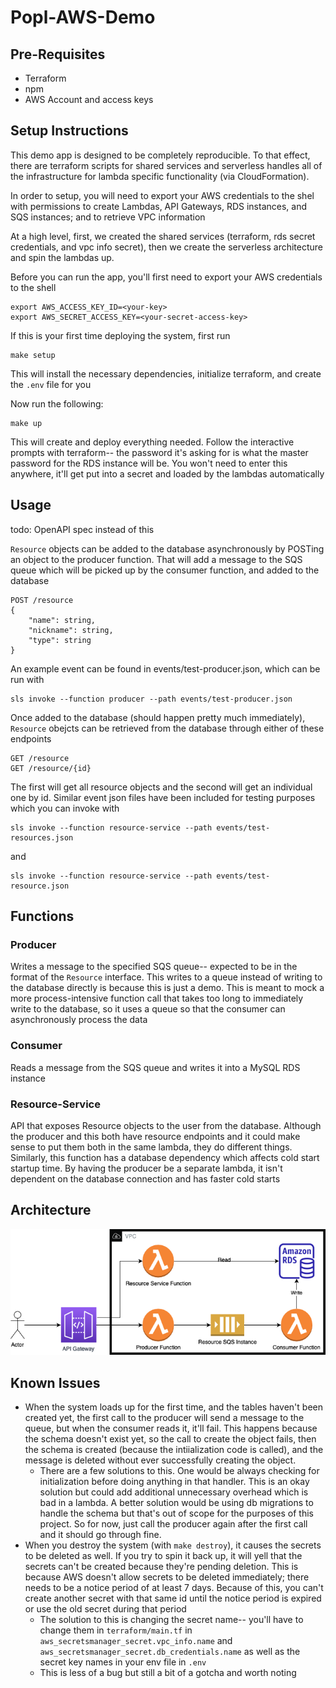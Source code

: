 # Popl-AWS-Demo

## Pre-Requisites

- Terraform
- npm 
- AWS Account and access keys

## Setup Instructions

This demo app is designed to be completely reproducible. To that effect, there are terraform scripts for shared services and 
serverless handles all of the infrastructure for lambda specific functionality (via CloudFormation).

In order to setup, you will need to export your AWS credentials to the shel with permissions to create Lambdas, API Gateways, 
RDS instances, and SQS instances; and to retrieve VPC information

At a high level, first, we created the shared services (terraform, rds secret credentials, and vpc info secret), then we create 
the serverless architecture and spin the lambdas up.

Before you can run the app, you'll first need to export your AWS credentials to the shell

```
export AWS_ACCESS_KEY_ID=<your-key>
export AWS_SECRET_ACCESS_KEY=<your-secret-access-key>

```

If this is your first time deploying the system, first run 

```
make setup
```

This will install the necessary dependencies, initialize terraform, and create the `.env` file for you

Now run the following: 

```
make up
```

This will create and deploy everything needed. Follow the interactive prompts with terraform-- the password it's asking for is what the master password for the RDS instance will be. You won't need to enter this anywhere, it'll get put into a secret and loaded by the lambdas automatically

## Usage

todo: OpenAPI spec instead of this 

`Resource` objects can be added to the database asynchronously by POSTing an object to the producer function. That will add a message to the SQS queue which 
will be picked up by the consumer function, and added to the database

```
POST /resource
{
    "name": string,
    "nickname": string,
    "type": string
}
```

An example event can be found in events/test-producer.json, which can be run with 

```
sls invoke --function producer --path events/test-producer.json 
```

Once added to the database (should happen pretty much immediately), `Resource` obejcts can be retrieved from the database through either of these endpoints

```
GET /resource 
GET /resource/{id}
```

The first will get all resource objects and the second will get an individual one by id. Similar event json files have been included for testing purposes which you can invoke with  

```
sls invoke --function resource-service --path events/test-resources.json 
```
and
```
sls invoke --function resource-service --path events/test-resource.json 
```

## Functions

### Producer

Writes a message to the specified SQS queue-- expected to be in the format of the `Resource` interface. This writes to a queue instead of writing 
to the database directly is because this is just a demo. This is meant to mock a more process-intensive function call that takes too long to 
immediately write to the database, so it uses a queue so that the consumer can asynchronously process the data

### Consumer

Reads a message from the SQS queue and writes it into a MySQL RDS instance

### Resource-Service 

API that exposes Resource objects to the user from the database. Although the producer and this both have resource endpoints and it could make sense 
to put them both in the same lambda, they do different things. Similarly, this function has a database dependency which affects cold start startup time.
By having the producer be a separate lambda, it isn't dependent on the database connection and has faster cold starts

## Architecture

![Architecture Diagram](diagrams/architecture.png)

## Known Issues 

- When the system loads up for the first time, and the tables haven't been created yet, the first call to the producer will send a message to the queue, but when the consumer reads it, it'll fail. This happens because the schema doesn't exist yet, so the call to create the object fails, then the schema is created (because the intiialization code is called), and the message is deleted without ever successfully creating the object. 
    - There are a few solutions to this. One would be always checking for initialization before doing anything in that handler. This is an okay solution but could add additional unnecessary overhead which is bad in a lambda. A better solution would be using db migrations to handle the schema but that's out of scope for the purposes of this project. So for now, just call the producer again after the first call and it should go through fine. 
- When you destroy the system (with `make destroy`), it causes the secrets to be deleted as well. If you try to spin it back up, it will yell that the secrets can't be created because they're pending deletion. This is because AWS doesn't allow secrets to be deleted immediately; there needs to be a notice period of at least 7 days. Because of this, you can't create another secret with that same id until the notice period is expired or use the old secret during that period 
    - The solution to this is changing the secret name-- you'll have to change them in `terraform/main.tf` in `aws_secretsmanager_secret.vpc_info.name` and `aws_secretsmanager_secret.db_credentials.name` as well as the secret key names in your env file in `.env`
    - This is less of a bug but still a bit of a gotcha and worth noting
